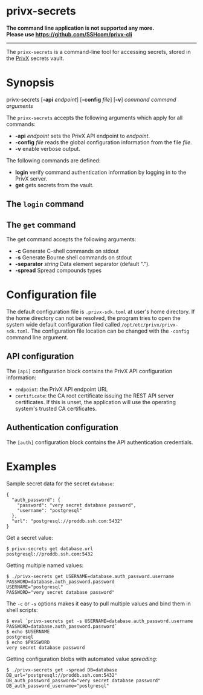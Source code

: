 # privx-secrets


**The command line application is not supported any more.<br/>
Please use https://github.com/SSHcom/privx-cli**

---

The `privx-secrets` is a command-line tool for accessing secrets,
stored in the [PrivX](https://www.ssh.com/products/privx/) secrets
vault.

# Synopsis

privx-secrets [**-api** _endpoint_] [**-config** _file_] [**-v**] _command_ _command arguments_

The `privx-secrets` accepts the following arguments which apply for
all commands:

 - **-api** _endpoint_ sets the PrivX API endpoint to _endpoint_.
 - **-config** _file_ reads the global configuration information from the file _file_.
 - **-v** enable verbose output.

The following commands are defined:

 - **login** verify command authentication information by logging in to the PrivX server.
 - **get** gets secrets from the vault.

## The `login` command

## The `get` command

The get command accepts the following arguments:

  - **-c** Generate C-shell commands on stdout
  - **-s** Generate Bourne shell commands on stdout
  - **-separator** _string_ Data element separator (default ".").
  - **-spread** Spread compounds types

# Configuration file

The default configuration file is `.privx-sdk.toml` at user's home
directory. If the home directory can not be resolved, the program
tries to open the system wide default configuration filed called
`/opt/etc/privx/privx-sdk.toml`. The configuration file location can
be changed with the `-config` command line argument.

## API configuration

The `[api]` configuration block contains the PrivX API configuration
information:

 - `endpoint`: the PrivX API endpoint URL
 - `certificate`: the CA root certificate issuing the REST API server
   certificates. If this is unset, the application will use the
   operating system's trusted CA certificates.

## Authentication configuration

The `[auth]` configuration block contains the API authentication
credentials.

# Examples

Sample secret data for the secret `database`:

    {
      "auth_password": {
        "password": "very secret database password",
        "username": "postgresql"
      },
      "url": "postgresql://proddb.ssh.com:5432"
    }

Get a secret value:

    $ privx-secrets get database.url
    postgresql://proddb.ssh.com:5432

Getting multiple named values:

    $ ./privx-secrets get USERNAME=database.auth_password.username PASSWORD=database.auth_password.password
    USERNAME="postgresql"
    PASSWORD="very secret database password"

The `-c` or `-s` options makes it easy to pull multiple values and
bind them in shell scripts:

    $ eval `privx-secrets get -s USERNAME=database.auth_password.username PASSWORD=database.auth_password.password`
    $ echo $USERNAME
    postgresql
    $ echo $PASSWORD
    very secret database password

Getting configuration blobs with automated value _spreading_:

    $ ./privx-secrets get -spread DB=database
    DB_url="postgresql://proddb.ssh.com:5432"
    DB_auth_password_password="very secret database password"
    DB_auth_password_username="postgresql"
